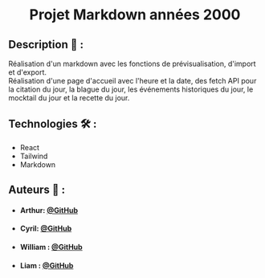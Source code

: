 ﻿# <p align="center">Projet Markdown années 2000</p>

## Description 📝 :
Réalisation d'un markdown avec les fonctions de prévisualisation, d'import et d'export.
<br>
Réalisation d'une page d'accueil avec l'heure et la date, des fetch API pour la citation du jour, la blague du jour, les événements historiques du jour, le mocktail du jour et la recette du jour.

## Technologies 🛠️ :
- React
- Tailwind
- Markdown

## Auteurs 🙇 :
- #### Arthur: [@GitHub](https://github.com/L0wBly)
- #### Cyril: [@GitHub](https://github.com/Cyril-Mathe)
- #### William : [@GitHub](https://github.com/Wyll-exe)
- #### Liam : [@GitHub](https://github.com/lacisailles)